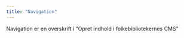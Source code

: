 ```yaml
---
title: "Navigation"  
---
```

Navigation er en overskrift i "Opret indhold i folkebibliotekernes CMS"
